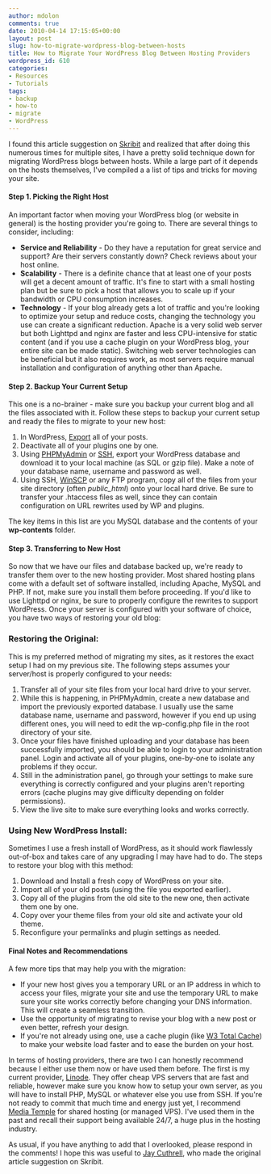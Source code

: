 ```yaml
---
author: mdolon
comments: true
date: 2010-04-14 17:15:05+00:00
layout: post
slug: how-to-migrate-wordpress-blog-between-hosts
title: How to Migrate Your WordPress Blog Between Hosting Providers
wordpress_id: 610
categories:
- Resources
- Tutorials
tags:
- backup
- how-to
- migrate
- WordPress
---
```


I found this article suggestion on [Skribit](http://skribit.com/) and realized that after doing this numerous times for multiple sites, I have a pretty solid technique down for migrating WordPress blogs between hosts.  While a large part of it depends on the hosts themselves, I've compiled a a list of tips and tricks for moving your site.


#### Step 1. Picking the Right Host

An important factor when moving your WordPress blog (or website in general) is the hosting provider you're going to.  There are several things to consider, including:

  * **Service and Reliability** - Do they have a reputation for great service and support?  Are their servers constantly down?  Check reviews about your host online.
  * **Scalability** - There is a definite chance that at least one of your posts will get a decent amount of traffic.  It's fine to start with a small hosting plan but be sure to pick a host that allows you to scale up if your bandwidth or CPU consumption increases.
  * **Technology** - If your blog already gets a lot of traffic and you're looking to optimize your setup and reduce costs, changing the technology you use can create a significant reduction.  Apache is a very solid web server but both Lighttpd and nginx are faster and less CPU-intensive for static content (and if you use a cache plugin on your WordPress blog, your entire site can be made static).  Switching web server technologies can be beneficial but it also requires work, as most servers require manual installation and configuration of anything other than Apache.


#### Step 2. Backup Your Current Setup

This one is a no-brainer - make sure you backup your current blog and all the files associated with it.  Follow these steps to backup your current setup and ready the files to migrate to your new host:

  1. In WordPress, [Export](http://codex.wordpress.org/Tools_Export_SubPanel) all of your posts.
  2. Deactivate all of your plugins one by one.
  3. Using [PHPMyAdmin](http://www.phpmyadmin.net/home_page/index.php) or [SSH](http://www.chiark.greenend.org.uk/~sgtatham/putty/download.html), export your WordPress database and download it to your local machine (as SQL or gzip file).  Make a note of your database name, username and password as well.
  4. Using SSH, [WinSCP](http://winscp.net/eng/index.php) or any FTP program, copy all of the files from your site directory (often _public_html_) onto your local hard drive.  Be sure to transfer your .htaccess files as well, since they can contain configuration on URL rewrites used by WP and plugins.

The key items in this list are you MySQL database and the contents of your **wp-contents** folder.


#### Step 3. Transferring to New Host

So now that we have our files and database backed up, we're ready to transfer them over to the new hosting provider.  Most shared hosting plans come with a default set of software installed, including Apache, MySQL and PHP.  If not, make sure you install them before proceeding.  If you'd like to use Lighttpd or nginx, be sure to properly configure the rewrites to support WordPress.  Once your server is configured with your software of choice, you have two ways of restoring your old blog:


### Restoring the Original:

This is my preferred method of migrating my sites, as it restores the exact setup I had on my previous site.  The following steps assumes your server/host is properly configured to your needs:

  1. Transfer all of your site files from your local hard drive to your server.
  2. While this is happening, in PHPMyAdmin, create a new database and import the previously exported database.  I usually use the same database name, username and password, however if you end up using different ones, you will need to edit the wp-config.php file in the root directory of your site.
  3. Once your files have finished uploading and your database has been successfully imported, you should be able to login to your administration panel.  Login and activate all of your plugins, one-by-one to isolate any problems if they occur.
  4. Still in the administration panel, go through your settings to make sure everything is correctly configured and your plugins aren't reporting errors (cache plugins may give difficulty depending on folder permissions).
  5. View the live site to make sure everything looks and works correctly.


### Using New WordPress Install:

Sometimes I use a fresh install of WordPress, as it should work flawlessly out-of-box and takes care of any upgrading I may have had to do.  The steps to restore your blog with this method:

  1. Download and Install a fresh copy of WordPress on your site.
  2. Import all of your old posts (using the file you exported earlier).
  3. Copy all of the plugins from the old site to the new one, then activate them one by one.
  4. Copy over your theme files from your old site and activate your old theme.
  5. Reconfigure your permalinks and plugin settings as needed.


#### Final Notes and Recommendations

A few more tips that may help you with the migration:

  * If your new host gives you a temporary URL or an IP address in which to access your files, migrate your site and use the temporary URL to make sure your site works correctly before changing your DNS information.  This will create a seamless transition.
  * Use the opportunity of migrating to revise your blog with a new post or even better, refresh your design.
  * If you're not already using one, use a cache plugin (like [W3 Total Cache](http://www.w3-edge.com/wordpress-plugins/w3-total-cache/)) to make your website load faster and to ease the burden on your host.

In terms of hosting providers, there are two I can honestly recommend because I either use them now or have used them before.  The first is my current provider, [Linode](http://www.linode.com/).  They offer cheap VPS servers that are fast and reliable, however make sure you know how to setup your own server, as you will have to install PHP, MySQL or whatever else you use from SSH.  If you're not ready to commit that much time and energy just yet, I recommend [Media Temple](http://www.mediatemple.com/) for shared hosting (or managed VPS).  I've used them in the past and recall their support being available 24/7, a huge plus in the hosting industry.

As usual, if you have anything to add that I overlooked, please respond in the comments!  I hope this was useful to [Jay Cuthrell](http://skribit.com/blogs/fudge), who made the original article suggestion on Skribit.